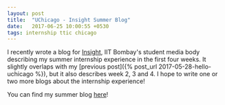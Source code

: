 ```yaml
---
layout: post
title:  "UChicago - Insight Summer Blog"
date:   2017-06-25 10:00:55 +0530
tags: internship ttic chicago
---
```


I recently wrote a blog for [Insight](http://www.insightiitb.org/), IIT Bombay's student media body describing my summer internship experience in the first four weeks. It slightly overlaps with my [previous post]({% post_url 2017-05-28-hello-uchicago %}), but it also describes week 2, 3 and 4. I hope to write one or two more blogs about the internship experience!

You can find my summer blog [here](http://summerblog.insightiitb.org/ttic-the-university-of-chicago-kalpesh-krishna/)!